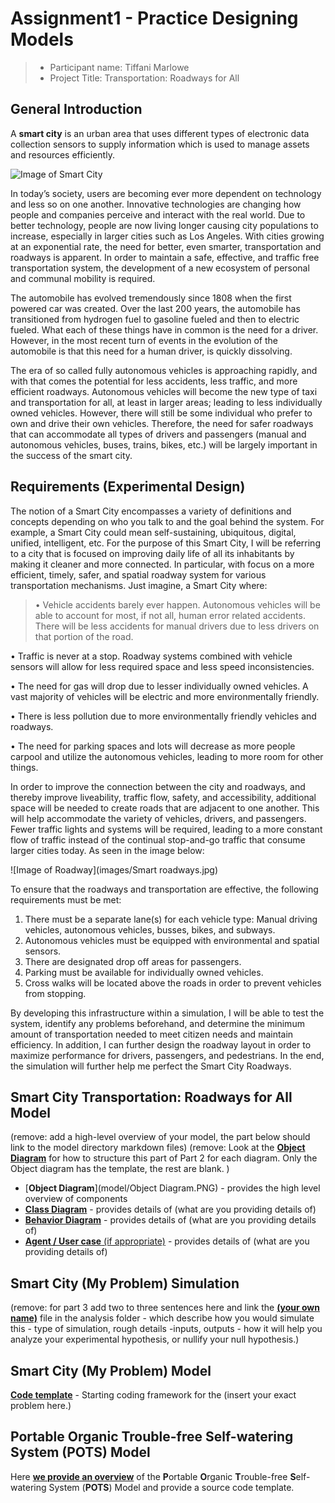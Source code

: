 # Assignment1 - Practice Designing Models

> * Participant name: Tiffani Marlowe
> * Project Title: Transportation: Roadways for All

## General Introduction

A **smart city** is an urban area that uses different types of electronic data collection sensors to supply information which is used to manage assets and resources efficiently.

![Image of Smart City](images/smartcity.png)

In today’s society, users are becoming ever more dependent on technology and less so on one another. Innovative technologies are changing how people and companies perceive and interact with the real world. Due to better technology, people are now living longer causing city populations to increase, especially in larger cities such as Los Angeles. With cities growing at an exponential rate, the need for better, even smarter, transportation and roadways is apparent. In order to maintain a safe, effective, and traffic free transportation system, the development of a new ecosystem of personal and communal mobility is required.

The automobile has evolved tremendously since 1808 when the first powered car was created. Over the last 200 years, the automobile has transitioned from hydrogen fuel to gasoline fueled and then to electric fueled. What each of these things have in common is the need for a driver. However, in the most recent turn of events in the evolution of the automobile is that this need for a human driver, is quickly dissolving.

The era of so called fully autonomous vehicles is approaching rapidly, and with that comes the potential for less accidents, less traffic, and more efficient roadways. Autonomous vehicles will become the new type of taxi and transportation for all, at least in larger areas; leading to less individually owned vehicles. However, there will still be some individual who prefer to own and drive their own vehicles. Therefore, the need for safer roadways that can accommodate all types of drivers and passengers (manual and autonomous vehicles, buses, trains, bikes, etc.) will be largely important in the success of the smart city.


## Requirements (Experimental Design)

The notion of a Smart City encompasses a variety of definitions and concepts depending on who you talk to and the goal behind the system. For example, a Smart City could mean self-sustaining, ubiquitous, digital, unified, intelligent, etc. For the purpose of this Smart City, I will be referring to a city that is focused on improving daily life of all its inhabitants by making it cleaner and more connected. In particular, with focus on a more efficient, timely, safer, and spatial roadway system for various transportation mechanisms.
Just imagine, a Smart City where:
> •	Vehicle accidents barely ever happen. Autonomous vehicles will be able to account for most, if not all, human error related accidents. There will be less accidents for manual drivers due to less drivers on that portion of the road.

•	Traffic is never at a stop. Roadway systems combined with vehicle sensors will allow for less required space and less speed inconsistencies.

•	The need for gas will drop due to lesser individually owned vehicles. A vast majority of vehicles will be electric and more environmentally friendly.

•	There is less pollution due to more environmentally friendly vehicles and roadways.

•	The need for parking spaces and lots will decrease as more people carpool and utilize the autonomous vehicles, leading to more room for other things.

In order to improve the connection between the city and roadways, and thereby improve liveability, traffic flow, safety, and accessibility, additional space will be needed to create roads that are adjacent to one another. This will help accommodate the variety of vehicles, drivers, and passengers.  Fewer traffic lights and systems will be required, leading to a more constant flow of traffic instead of the continual stop-and-go traffic that consume larger cities today. As seen in the image below:

![Image of Roadway](images/Smart roadways.jpg)

To ensure that the roadways and transportation are effective, the following requirements must be met:
1)	There must be a separate lane(s) for each vehicle type: Manual driving vehicles, autonomous vehicles, busses, bikes, and subways.
2)	Autonomous vehicles must be equipped with environmental and spatial sensors.
3)	There are designated drop off areas for passengers.
4)	Parking must be available for individually owned vehicles.
5)	Cross walks will be located above the roads in order to prevent vehicles from stopping.

By developing this infrastructure within a simulation, I will be able to test the system, identify any problems beforehand, and determine the minimum amount of transportation needed to meet citizen needs and maintain efficiency. In addition, I can further design the roadway layout in order to maximize performance for drivers, passengers, and pedestrians. In the end, the simulation will further help me perfect the Smart City Roadways.

## Smart City Transportation: Roadways for All Model

(remove: add a high-level overview of your model, the part below should link to the model directory markdown files)
(remove: Look at the [**Object Diagram**](model/object_diagram.md) for how to structure this part of Part 2 for each diagram. Only the Object diagram has the template, the rest are blank. )

* [**Object Diagram**](model/Object Diagram.PNG) - provides the high level overview of components
* [**Class Diagram**](model/class_diagram.md) - provides details of (what are you providing details of)
* [**Behavior Diagram**](model/behavior_diagram.md) - provides details of (what are you providing details of)
* [**Agent / User case** (if appropriate)](model/agent_usecase_diagram.md) - provides details of (what are you providing details of)

## Smart City (My Problem) Simulation

(remove: for part 3 add two to three sentences here and link the [**(your own name)**](model/README.md) file in the analysis folder - which describe how you would simulate this - type of simulation, rough details -inputs, outputs - how it will help you analyze your experimental hypothesis, or nullify your null hypothesis.)


## Smart City (My Problem) Model
[**Code template**](code/README.md) - Starting coding framework for the (insert your exact problem here.)

## **P**ortable **O**rganic **T**rouble-free **S**elf-watering System (**POTS**) Model
Here [**we provide an overview**](code/POTS_system/README.md) of the **P**ortable **O**rganic **T**rouble-free **S**elf-watering System (**POTS**) Model and provide a source code template.
